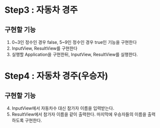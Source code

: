 # Step3 : 자동차 경주

## 구현할 기능

1. 0~3인 정수인 경우 false, 5~9인 정수인 경우 true인 기능을 구현한다
2. InputView, ResultView를 구현한다
3. 실행할 Application을 구현한뒤, InputView, ResultView를 실행한다.


# Step4 : 자동차 경주(우승자)

## 구현할 기능

4. InputView에서 자동차수 대신 참가자 이름을 입력받는다.
6. ResultView에서 참가자 이름을 같이 출력한다. 마지막에 우승자들의 이름을 출력하도록 구현한다.
